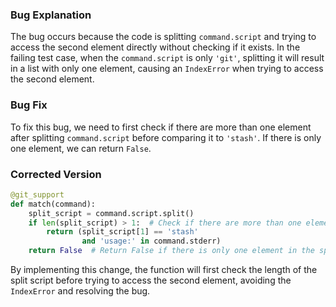 ### Bug Explanation
The bug occurs because the code is splitting `command.script` and trying to access the second element directly without checking if it exists. In the failing test case, when the `command.script` is only `'git'`, splitting it will result in a list with only one element, causing an `IndexError` when trying to access the second element.

### Bug Fix
To fix this bug, we need to first check if there are more than one element after splitting `command.script` before comparing it to `'stash'`. If there is only one element, we can return `False`.

### Corrected Version
```python
@git_support
def match(command):
    split_script = command.script.split()
    if len(split_script) > 1:  # Check if there are more than one element
        return (split_script[1] == 'stash'
                and 'usage:' in command.stderr)
    return False  # Return False if there is only one element in the split script
``` 

By implementing this change, the function will first check the length of the split script before trying to access the second element, avoiding the `IndexError` and resolving the bug.